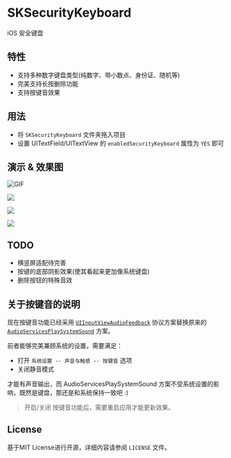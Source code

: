 # SKSecurityKeyboard

iOS 安全键盘

## 特性

- 支持多种数字键盘类型(纯数字、带小数点、身份证、随机等)
- 完美支持长按删除功能
- 支持按键音效果

## 用法

- 将 `SKSecurityKeyboard` 文件夹拖入项目
- 设置 UITextField/UITextView 的 `enabledSecurityKeyboard` 属性为 `YES` 即可

## 演示 & 效果图

![GIF](./Screenshot/demo.gif)

![](./Screenshot/number.png)

![](./Screenshot/digit-random.png)

![](./Screenshot/idcard.png)

## TODO

- 横竖屏适配待完善
- 按键的底部阴影效果(使其看起来更加像系统键盘)
- 删除按钮的特殊音效

## 关于按键音的说明

现在按键音功能已经采用 [`UIInputViewAudioFeedback`](https://developer.apple.com/library/archive/documentation/StringsTextFonts/Conceptual/TextAndWebiPhoneOS/InputViews/InputViews.html) 协议方案替换原来的 [`AudioServicesPlaySystemSound`](http://iphonedevwiki.net/index.php/AudioServices) 方案。

前者能够完美兼顾系统的设置，需要满足：

- 打开 `系统设置 -- 声音与触感 -- 按键音` 选项
- 关闭静音模式

才能有声音输出，而 AudioServicesPlaySystemSound 方案不受系统设置的影响，既然是键盘，那还是和系统保持一致吧 :)

> 开启/关闭 按键音功能后，需要重启应用才能更新效果。

## License

基于MIT License进行开源，详细内容请参阅 `LICENSE` 文件。